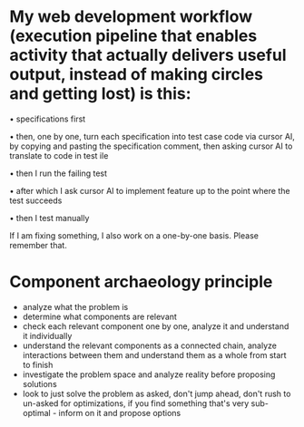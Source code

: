 # My web development workflow (execution pipeline that enables activity that actually delivers useful output, instead of making circles and getting lost) is this:

• specifications first

• then, one by one, turn each specification into test case code via cursor AI, by copying and pasting the specification comment, then asking cursor AI to translate to code in test ile

• then I run the failing test

• after which I ask cursor AI to implement feature up to the point where the test succeeds

• then I test manually

If I am fixing something, I also work on a one-by-one basis. Please remember that.

# Component archaeology principle

- analyze what the problem is
- determine what components are relevant
- check each relevant component one by one, analyze it and understand it individually
- understand the relevant components as a connected chain, analyze interactions between them and understand them as a whole from start to finish
- investigate the problem space and analyze reality before proposing solutions
- look to just solve the problem as asked, don't jump ahead, don't rush to un-asked for optimizations, if you find something that's very sub-optimal - inform on it and propose options
